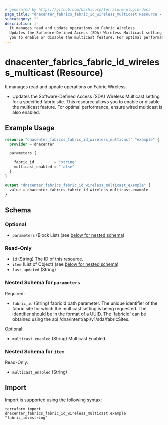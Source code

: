 ```yaml
---
# generated by https://github.com/hashicorp/terraform-plugin-docs
page_title: "dnacenter_fabrics_fabric_id_wireless_multicast Resource - terraform-provider-dnacenter"
subcategory: ""
description: |-
  It manages read and update operations on Fabric Wireless.
  Updates the Software-Defined Access (SDA) Wireless Multicast setting for a specified fabric site. This resource allows
  you to enable or disable the multicast feature. For optimal performance, ensure wired multicast is also enabled.
---
```


# dnacenter_fabrics_fabric_id_wireless_multicast (Resource)

It manages read and update operations on Fabric Wireless.

- Updates the Software-Defined Access (SDA) Wireless Multicast setting for a specified fabric site. This resource allows
you to enable or disable the multicast feature. For optimal performance, ensure wired multicast is also enabled.

## Example Usage

```terraform
resource "dnacenter_fabrics_fabric_id_wireless_multicast" "example" {
  provider = dnacenter

  parameters {

    fabric_id         = "string"
    multicast_enabled = "false"
  }
}

output "dnacenter_fabrics_fabric_id_wireless_multicast_example" {
  value = dnacenter_fabrics_fabric_id_wireless_multicast.example
}
```

<!-- schema generated by tfplugindocs -->
## Schema

### Optional

- `parameters` (Block List) (see [below for nested schema](#nestedblock--parameters))

### Read-Only

- `id` (String) The ID of this resource.
- `item` (List of Object) (see [below for nested schema](#nestedatt--item))
- `last_updated` (String)

<a id="nestedblock--parameters"></a>
### Nested Schema for `parameters`

Required:

- `fabric_id` (String) fabricId path parameter. The unique identifier of the fabric site for which the multicast setting is being requested. The identifier should be in the format of a UUID. The 'fabricId' can be obtained using the api /dna/intent/api/v1/sda/fabricSites.

Optional:

- `multicast_enabled` (String) Multicast Enabled


<a id="nestedatt--item"></a>
### Nested Schema for `item`

Read-Only:

- `multicast_enabled` (String)

## Import

Import is supported using the following syntax:

```shell
terraform import dnacenter_fabrics_fabric_id_wireless_multicast.example "fabric_id:=string"
```
